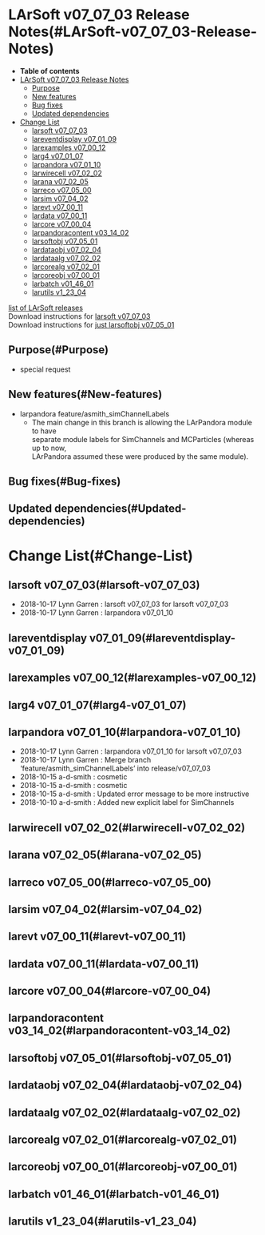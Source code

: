 LArSoft v07\_07\_03 Release Notes(#LArSoft-v07_07_03-Release-Notes)
======================================================================

-   **Table of contents**
-   [LArSoft v07\_07\_03 Release Notes](#LArSoft-v07_07_03-Release-Notes)
    -   [Purpose](#Purpose)
    -   [New features](#New-features)
    -   [Bug fixes](#Bug-fixes)
    -   [Updated dependencies](#Updated-dependencies)
-   [Change List](#Change-List)
    -   [larsoft v07\_07\_03](#larsoft-v07_07_03)
    -   [lareventdisplay v07\_01\_09](#lareventdisplay-v07_01_09)
    -   [larexamples v07\_00\_12](#larexamples-v07_00_12)
    -   [larg4 v07\_01\_07](#larg4-v07_01_07)
    -   [larpandora v07\_01\_10](#larpandora-v07_01_10)
    -   [larwirecell v07\_02\_02](#larwirecell-v07_02_02)
    -   [larana v07\_02\_05](#larana-v07_02_05)
    -   [larreco v07\_05\_00](#larreco-v07_05_00)
    -   [larsim v07\_04\_02](#larsim-v07_04_02)
    -   [larevt v07\_00\_11](#larevt-v07_00_11)
    -   [lardata v07\_00\_11](#lardata-v07_00_11)
    -   [larcore v07\_00\_04](#larcore-v07_00_04)
    -   [larpandoracontent v03\_14\_02](#larpandoracontent-v03_14_02)
    -   [larsoftobj v07\_05\_01](#larsoftobj-v07_05_01)
    -   [lardataobj v07\_02\_04](#lardataobj-v07_02_04)
    -   [lardataalg v07\_02\_02](#lardataalg-v07_02_02)
    -   [larcorealg v07\_02\_01](#larcorealg-v07_02_01)
    -   [larcoreobj v07\_00\_01](#larcoreobj-v07_00_01)
    -   [larbatch v01\_46\_01](#larbatch-v01_46_01)
    -   [larutils v1\_23\_04](#larutils-v1_23_04)

[list of LArSoft releases](LArSoft_release_list)\
Download instructions for [larsoft v07\_07\_03](http://scisoft.fnal.gov/scisoft/bundles/larsoft/v07_07_03/larsoft-v07_07_03.html)\
Download instructions for [just larsoftobj v07\_05\_01](http://scisoft.fnal.gov/scisoft/bundles/larsoftobj/v07_05_01/larsoftobj-v07_05_01.html)

Purpose(#Purpose)
--------------------

-   special request

New features(#New-features)
------------------------------

-   larpandora feature/asmith\_simChannelLabels
    -   The main change in this branch is allowing the LArPandora module to have \
        separate module labels for SimChannels and MCParticles (whereas up to now, \
        LArPandora assumed these were produced by the same module).

Bug fixes(#Bug-fixes)
------------------------

Updated dependencies(#Updated-dependencies)
----------------------------------------------

Change List(#Change-List)
============================

larsoft v07\_07\_03(#larsoft-v07_07_03)
------------------------------------------

-   2018-10-17 Lynn Garren : larsoft v07\_07\_03 for larsoft v07\_07\_03
-   2018-10-17 Lynn Garren : larpandora v07\_01\_10

lareventdisplay v07\_01\_09(#lareventdisplay-v07_01_09)
----------------------------------------------------------

larexamples v07\_00\_12(#larexamples-v07_00_12)
--------------------------------------------------

larg4 v07\_01\_07(#larg4-v07_01_07)
--------------------------------------

larpandora v07\_01\_10(#larpandora-v07_01_10)
------------------------------------------------

-   2018-10-17 Lynn Garren : larpandora v07\_01\_10 for larsoft v07\_07\_03
-   2018-10-17 Lynn Garren : Merge branch ‘feature/asmith\_simChannelLabels’ into release/v07\_07\_03
-   2018-10-15 a-d-smith : cosmetic
-   2018-10-15 a-d-smith : cosmetic
-   2018-10-15 a-d-smith : Updated error message to be more instructive
-   2018-10-10 a-d-smith : Added new explicit label for SimChannels

larwirecell v07\_02\_02(#larwirecell-v07_02_02)
--------------------------------------------------

larana v07\_02\_05(#larana-v07_02_05)
----------------------------------------

larreco v07\_05\_00(#larreco-v07_05_00)
------------------------------------------

larsim v07\_04\_02(#larsim-v07_04_02)
----------------------------------------

larevt v07\_00\_11(#larevt-v07_00_11)
----------------------------------------

lardata v07\_00\_11(#lardata-v07_00_11)
------------------------------------------

larcore v07\_00\_04(#larcore-v07_00_04)
------------------------------------------

larpandoracontent v03\_14\_02(#larpandoracontent-v03_14_02)
--------------------------------------------------------------

larsoftobj v07\_05\_01(#larsoftobj-v07_05_01)
------------------------------------------------

lardataobj v07\_02\_04(#lardataobj-v07_02_04)
------------------------------------------------

lardataalg v07\_02\_02(#lardataalg-v07_02_02)
------------------------------------------------

larcorealg v07\_02\_01(#larcorealg-v07_02_01)
------------------------------------------------

larcoreobj v07\_00\_01(#larcoreobj-v07_00_01)
------------------------------------------------

larbatch v01\_46\_01(#larbatch-v01_46_01)
--------------------------------------------

larutils v1\_23\_04(#larutils-v1_23_04)
------------------------------------------
